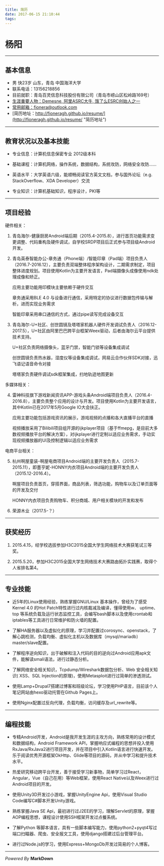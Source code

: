 ```yaml
---
title: 简历
date: 2017-06-15 21:10:44
tags:
---
```


# 杨阳

***

## 基本信息

* 男 快23岁 山东，青岛 中国海洋大学
* 联系电话：13156218856
* 目前就职：青岛百灵信息科技股份有限公司（青岛市崂山区松岭路169号）
* [生涯重要人物：Demesne, 阿里ASRC大牛, 饿了么ESRC创始人之一](http://weibo.com/121478098 "智障女票")
* [常用邮箱：fionera@outlook.com](mailto:fionera@outlook.com "常用邮箱")
* [简历地址：http://fioneragh.github.io/resume/](http://fioneragh.github.io/resume/ "简历地址")

***

## 教育状况以及基本技能

* 专业信息：计算机信息保密专业 2012级本科

* 基础课程：计算机网络，操作系统，数据结构，系统攻防，网络安全攻防……

* 英语水平：大学英语六级，能顺畅阅读官方英文文档，参与国外论坛（e.g. StackOverflow、XDA Developer）交流

* 专业知识：计算机基础知识，程序设计，PKI等

***

## 项目经验

硬件相关：

1. 青岛海尔-健康厨房Android端后期（2015.4-2015.8），进行首页功能需求变更调整、代码重构及硬件调试，自学校SRDP项目后正式参与项目级Android开发。

2. 青岛英泰智能办公-章务通（Phone端）/智能印章（Pad端）项目负责人（2016.7-2016.12），主要负责双端整体程序架构设计，二期需求制定，项目整体进度规划。项目使用Kotlin为主要开发语言，Pad端摄像头成像使用ndk处理成像和矫正。
    
    应用主要功能用印模块主要依赖于硬件交互
    
    章务通采用BLE 4.0 与设备进行通信，采用特定的协议进行数据包传输与解析，进而实现业务需求
    
    智能印章采用串口通信的方式，通过pipe读写完成设备交互

3. 青岛海尔-U+社区、创世圆镜及塔塔家机器人硬件开发调试负责人（2016.12-2017.5），U+社区由阿里巴巴跨平台框架Weex驱动，后者由海尔云平台提供技术支持。
    
    U+社区负责网络摄像头，蓝牙门禁，智能门锁等设备集成调试
    
    创世圆镜负责热水器，湿度仪等设备集成调试，网易云合作伙伴SDK对接，迅飞语记语音命令对接
    
    塔塔家负责硬件调试sdk框架集成，扫地轨迹地图更新

多媒体相关：

4. 雷神科技旗下游戏新闻资讯APP-游戏头条Android端项目负责人（2016.4-2016.8），主要负责整个应用的设计与开发。项目使用Kotlin为主要开发语言，其中Kotlin已在2017年5月Google IO大会扶正。
  
    应用主要功能包括游戏资讯的展示，游戏视频的点播和各大直播平台的直播
  
    视频播放采用了Bilibili项目组开源的ijkplayer项目（基于ffmepg，是目前大多数视频播放平台的解决方案），对ijkplayer进行定制以适应业务需求，手动实现视频播放器的UI及控制逻辑以适应业务需求

电商平台相关：

5. 杭州啊屋童装-啊屋电商项目Android端的主要开发负责人（2015.7-2015.11），即墨亨妮-HONNY内衣项目Android端的主要开发负责人（2015.12-2016.4）。
    
    啊屋项目负责首页，穿搭界面，商品列表，筛选功能，购物车以及订单页面等的开发及交付
    
    HONNY内衣项目负责购物车、积分商城、用户相关模块的开发和发布

6. 荣源木业（2017.5-？）

***

## 获奖经历

1. 2015.4.15，经学校选拔参加H3C2015全国大学生网络技术大赛获笔试三等奖。
	
2. 2015.5.20，参加H3C2015全国大学生网络技术大赛路由拓扑实践赛，取得个人省排名第4。

***

## 专业技能

* 近5年的Linux使用经验，熟练掌握GNU/Linux 基本操作，曾经为了感受Kernel 4.0 的Hot Patch特性进行过内核裁减及编译，懂得使用w、 uptime、top 等系统负载及运行状态监控工具，会编写bash脚本以及使用crontab和iptables等工具进行日常维护和防火墙的配置。

* 了解HA服务器以及虚拟化的原理，学习并配置过corosync、openstack，了解心跳检测，负载均衡、虚拟化主机以及数据库（mysql/mariadb）master/slave配置。

* 了解程序逆向知识，出于破解和注入代码的目的逆向过Android应用apk文件，能解读smali语法，进行过静态分析。

* 了解网络安全相关知识，Tcpdump/Wireshark数据包分析、Web 安全相关知识( XSS、SQL Injection的原理)，使用Metasploit进行过简单的渗透测试。

* 使用Lamp+Drupal7搭建过博客和班级论坛，学习使用PHP语言，目前该个人笔记网站由hexo驱动托管在Github Pages上。

* 使用Nginx配置过反向代理，负载均衡，访问缓存及url_rewrite等。

***

## 编程技能

* 专精Android开发，Android是我开发生涯的主攻方向，熟练常用的设计模式和数据结构，Android Framework API，掌握响应式编程的思想并投入使用RxJava/RxJava2进行项目开发，并在项目中引入Kotlin语言进行快速开发。乐于阅读优秀开源框架OkHttp、Glide等项目的源码，并从中学习和提升技术水平。

* 热爱研究移动跨平台开发，善于接受学习新事物，简单学习过React，Angular，Vue（自己在用）等Web框架，使用React Native以及Weex进行过Android项目的开发。

* 使用Unity3D开发过小游戏，掌握UnityEngine Api，使用Visual Studio Code编写C#脚本开发Unity游戏。

* 熟练掌握Java SE Api，最初进行过J2EE的学习，理解Servlet的原理，掌握AOP编程思想，课程设计使用SSH框架开发过点餐系统。

* 了解Python 等脚本语言，具有一些脚本编写能力，使用python2+pyqt4写过端口扫瞄器、爬虫、安全报文工具，使用django搭建过后台管理平台。

* 进行过Node.js的学习，使用Express+MongoDb开发过简易的个人博客。

***

*Powered By* **MarkDown**

